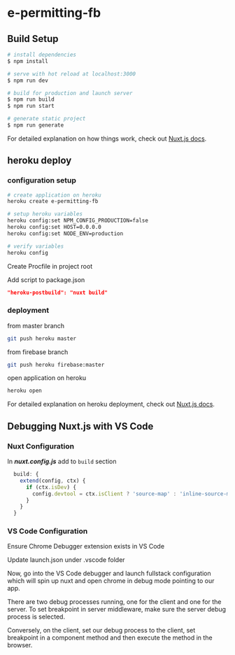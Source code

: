 # e-permitting-fb

## Build Setup

```bash
# install dependencies
$ npm install

# serve with hot reload at localhost:3000
$ npm run dev

# build for production and launch server
$ npm run build
$ npm run start

# generate static project
$ npm run generate
```

For detailed explanation on how things work, check out [Nuxt.js docs](https://nuxtjs.org).

## heroku deploy

### configuration setup

``` bash
# create application on heroku
heroku create e-permitting-fb

# setup heroku variables
heroku config:set NPM_CONFIG_PRODUCTION=false
heroku config:set HOST=0.0.0.0
heroku config:set NODE_ENV=production

# verify variables
heroku config
```

Create Procfile in project root

Add script to package.json

``` json
"heroku-postbuild": "nuxt build"
```

### deployment

from master branch

``` bash
git push heroku master
```

from firebase branch

``` bash
git push heroku firebase:master
```

open application on heroku

``` bash
heroku open
```

For detailed explanation on heroku deployment, check out [Nuxt.js docs](https://nuxtjs.org/faq/heroku-deployment).

## Debugging Nuxt.js with VS Code

### Nuxt Configuration

In ***nuxt.config.js*** add to ```build``` section

``` javascript
  build: {
    extend(config, ctx) {
      if (ctx.isDev) {
        config.devtool = ctx.isClient ? 'source-map' : 'inline-source-map'
      }
    }
  }
```

### VS Code Configuration

Ensure Chrome Debugger extension exists in VS Code

Update launch.json under .vscode folder

Now, go into the VS Code debugger and launch fullstack configuration which will spin up nuxt and open chrome in debug mode pointing to our app.

There are two debug processes running, one for the client and one for the server. To set breakpoint in server middleware, make sure the server debug process is selected.

Conversely, on the client, set our debug process to the client, set breakpoint in a component method and then execute the method in the browser.
